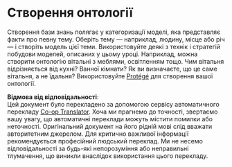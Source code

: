 <!--
CO_OP_TRANSLATOR_METADATA:
{
  "original_hash": "a057a8604f3976c3e309884453f1fad0",
  "translation_date": "2025-08-26T00:34:32+00:00",
  "source_file": "lessons/2-Symbolic/assignment.md",
  "language_code": "uk"
}
-->
# Створення онтології

Створення бази знань полягає у категоризації моделі, яка представляє факти про певну тему. Оберіть тему — наприклад, людину, місце або річ — і створіть модель цієї теми. Використовуйте деякі з технік і стратегій побудови моделей, описаних у цьому уроці. Наприклад, можна створити онтологію вітальні з меблями, освітленням тощо. Чим вітальня відрізняється від кухні? Ванної кімнати? Як ви визначаєте, що це саме вітальня, а не їдальня? Використовуйте [Protégé](https://protege.stanford.edu/) для створення вашої онтології.

**Відмова від відповідальності**:  
Цей документ було перекладено за допомогою сервісу автоматичного перекладу [Co-op Translator](https://github.com/Azure/co-op-translator). Хоча ми прагнемо до точності, звертаємо вашу увагу, що автоматичні переклади можуть містити помилки або неточності. Оригінальний документ на його рідній мові слід вважати авторитетним джерелом. Для критично важливої інформації рекомендується професійний людський переклад. Ми не несемо відповідальності за будь-які непорозуміння або неправильні тлумачення, що виникли внаслідок використання цього перекладу.